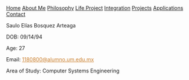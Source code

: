<html lang="en">
<head>
    <link rel="stylesheet" href="main.css"/>
    <meta charset="UTF-8">
</head>
    <body>
    <!-- Header Menu of the Page -->
        <nav>
            <div class="topnav">
                <a class="active" href="#home">Home</a>
                <a href="#aboutme">About Me</a>
                <a href="#phil">Philosophy</a>
                <a href="#future">Life Project</a>
                <a href="#integration">Integration</a>
                <a href="#projects">Projects</a>
                <a href="#apps">Applications</a>
                <a href="#contact">Contact</a>
            </div>
            <div class="main">
                <p class="a">Saulo Elías Bosquez Arteaga</p>
                <p class="a">DOB: 09/14/94</p>
                <p class="a">Age: 27</p>
                <p class="a">Email: <a href="mailto:1180800@alumno.um.edu.mx" style="color: #C97D2A">1180800@alumno.um.edu.mx</a> </p>
                <p class="a">Area of Study: Computer Systems Engineering</p>
            </div>
        </nav>
    </body>
</html>
